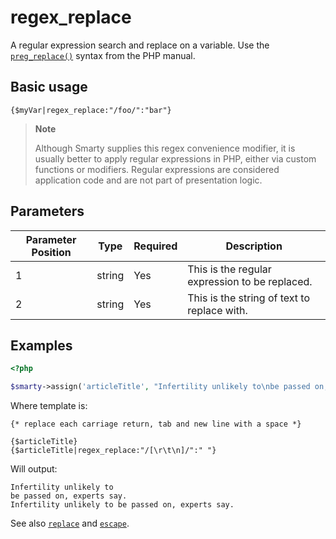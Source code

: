 # regex_replace

A regular expression search and replace on a variable. Use the
[`preg_replace()`](https://www.php.net/preg_replace) syntax from the PHP
manual.

## Basic usage

```smarty
{$myVar|regex_replace:"/foo/":"bar"}
```

> **Note**
>
> Although Smarty supplies this regex convenience modifier, it is
> usually better to apply regular expressions in PHP, either via custom
> functions or modifiers. Regular expressions are considered application
> code and are not part of presentation logic.

## Parameters

| Parameter Position | Type   | Required | Description                                    |
|--------------------|--------|----------|------------------------------------------------|
| 1                  | string | Yes      | This is the regular expression to be replaced. |
| 2                  | string | Yes      | This is the string of text to replace with.    |

## Examples

```php
<?php

$smarty->assign('articleTitle', "Infertility unlikely to\nbe passed on, experts say.");

```

Where template is:

```smarty
{* replace each carriage return, tab and new line with a space *}

{$articleTitle}
{$articleTitle|regex_replace:"/[\r\t\n]/":" "}
```

Will output:

```
Infertility unlikely to
be passed on, experts say.
Infertility unlikely to be passed on, experts say.
```

See also [`replace`](language-modifier-replace.md) and
[`escape`](language-modifier-escape.md).
